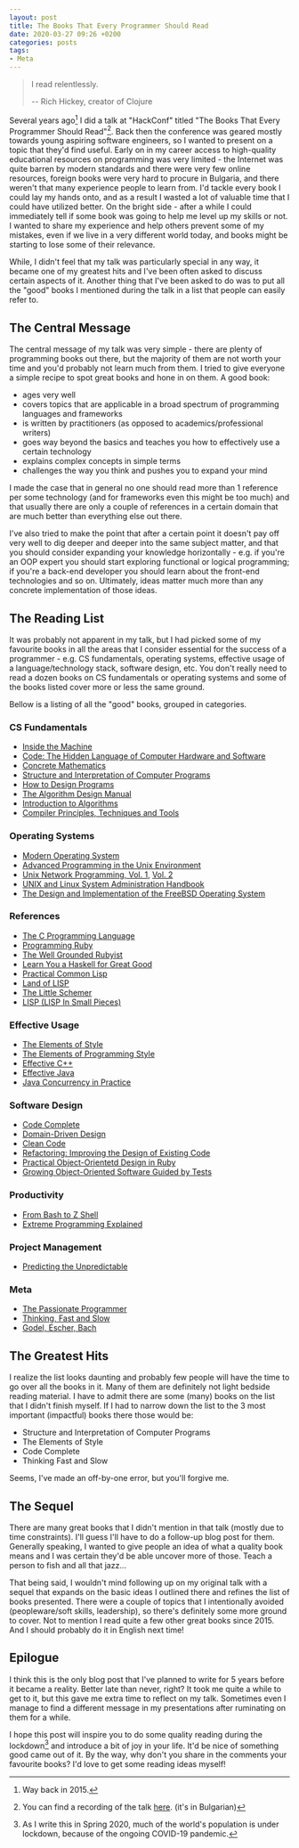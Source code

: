 ```yaml
---
layout: post
title: The Books That Every Programmer Should Read
date: 2020-03-27 09:26 +0200
categories: posts
tags:
- Meta
---
```


> I read relentlessly.
>
> -- Rich Hickey, creator of Clojure

Several years ago[^1] I did a talk at "HackConf" titled "The Books That Every
Programmer Should Read"[^2].  Back then the conference was geared mostly towards
young aspiring software engineers, so I wanted to present on a topic that they'd
find useful. Early on in my career access to high-quality educational resources
on programming was very limited - the Internet was quite barren by modern
standards and there were very few online resources, foreign books were very hard
to procure in Bulgaria, and there weren't that many experience people to learn
from. I'd tackle every book I could lay my hands onto, and as a result I wasted
a lot of valuable time that I could have utilized better. On the bright side - after a while
I could immediately tell if some book was going to help me level up my skills or not.
I wanted to share my
experience and help others prevent some of my mistakes, even if we live in a
very different world today, and books might be starting to lose some of their relevance.

While, I didn't feel that my talk was particularly special
in any way, it became one of my greatest hits and I've been often asked to discuss certain aspects of it.
Another thing that I've been asked to do was to put all the "good" books I mentioned during the talk in a list
that people can easily refer to.

## The Central Message

The central message of my talk was very simple - there are plenty of programming books out there, but the majority
of them are not worth your time and you'd probably not learn much from them. I tried to give everyone a simple recipe
to spot great books and hone in on them. A good book:

* ages very well
* covers topics that are applicable in a broad spectrum of programming languages and frameworks
* is written by practitioners (as opposed to academics/professional writers)
* goes way beyond the basics and teaches you how to effectively use a certain technology
* explains complex concepts in simple terms
* challenges the way you think and pushes you to expand your mind

I made the case that in general no one should read more than 1 reference per some technology (and for frameworks
even this might be too much) and that usually there are only a couple of references in a certain domain that are
much better than everything else out there.

I've also tried to make the point that after a certain point it doesn't pay off very well to dig deeper and deeper
into the same subject matter, and that you should consider expanding your knowledge horizontally - e.g. if you're
an OOP expert you should start exploring functional or logical programming; if you're a back-end developer you should learn about the front-end technologies and so on. Ultimately, ideas matter much more
than any concrete implementation of those ideas.

## The Reading List

It was probably not apparent in my talk, but I had picked some of my favourite books in all the areas that
I consider essential for the success of a programmer - e.g. CS fundamentals, operating systems, effective usage of
a language/technology stack, software design, etc. You don't really need to read a dozen books on CS fundamentals or
operating systems and some of the books listed cover more or less the same ground.

Bellow is a listing of all the "good" books, grouped in categories.

### CS Fundamentals

* [Inside the Machine](https://www.amazon.com/Inside-Machine-Introduction-Microprocessors-Architecture/dp/1593276680)
* [Code: The Hidden Language of Computer Hardware and Software](https://www.amazon.com/Code-Language-Computer-Hardware-Software/dp/0735611319)
* [Concrete Mathematics](https://www.amazon.co.uk/Concrete-Mathematics-Foundation-Computer-Science/dp/0201558025)
* [Structure and Interpretation of Computer Programs](https://mitpress.mit.edu/sites/default/files/sicp/full-text/book/book.html)
* [How to Design Programs](https://htdp.org/)
* [The Algorithm Design Manual](http://www.algorist.com/)
* [Introduction to Algorithms](https://www.amazon.com/Introduction-Algorithms-3rd-MIT-Press/dp/0262033844)
* [Compiler Principles, Techniques and Tools](https://www.amazon.com/Compilers-Principles-Techniques-Tools-2nd/dp/0321486811)

### Operating Systems

* [Modern Operating System](https://www.amazon.com/Modern-Operating-Systems-Andrew-Tanenbaum/dp/013359162X)
* [Advanced Programming in the Unix Environment](https://www.amazon.com/Advanced-Programming-UNIX-Environment-3rd/dp/0321637739)
* [Unix Network Programming, Vol. 1](https://www.amazon.com/Unix-Network-Programming-Sockets-Networking/dp/0131411551), [Vol. 2](https://www.amazon.com/UNIX-Network-Programming-Interprocess-Communications/dp/0132974290)
* [UNIX and Linux System Administration Handbook](https://www.amazon.com/UNIX-Linux-System-Administration-Handbook/dp/0134277554)
* [The Design and Implementation of the FreeBSD Operating System](https://www.amazon.com/Design-Implementation-FreeBSD-Operating-System/dp/0201702452)

### References

* [The C Programming Language](https://www.amazon.com/Programming-Language-2nd-Brian-Kernighan/dp/0131103628)
* [Programming Ruby](https://pragprog.com/book/ruby4/programming-ruby-1-9-2-0)
* [The Well Grounded Rubyist](https://www.amazon.com/Well-Grounded-Rubyist-Covers-Ruby-1-9-1/dp/1933988657)
* [Learn You a Haskell for Great Good](http://learnyouahaskell.com/)
* [Practical Common Lisp](http://www.gigamonkeys.com/book/)
* [Land of LISP](http://landoflisp.com/)
* [The Little Schemer](https://mitpress.mit.edu/books/little-schemer-fourth-edition)
* [LISP (LISP In Small Pieces)](https://www.amazon.com/Lisp-Small-Pieces-Christian-Queinnec/dp/0521545668)

### Effective Usage

* [The Elements of Style](https://www.amazon.co.uk/Elements-Style-William-Strunk-Jr/dp/020530902X)
* [The Elements of Programming Style](https://www.amazon.com/Elements-Programming-Style-2nd/dp/0070342075)
* [Effective C++](https://www.amazon.com/Effective-Specific-Improve-Programs-Designs/dp/0321334876)
* [Effective Java](https://www.amazon.com/Effective-Java-Joshua-Bloch/dp/0134685997)
* [Java Concurrency in Practice](https://www.amazon.com/Java-Concurrency-Practice-Brian-Goetz/dp/0321349601)

### Software Design

* [Code Complete](https://www.amazon.com/Code-Complete-Practical-Handbook-Construction/dp/0735619670)
* [Domain-Driven Design](https://www.amazon.com/Domain-Driven-Design-Tackling-Complexity-Software/dp/0321125215)
* [Clean Code](https://www.amazon.com/Clean-Code-Handbook-Software-Craftsmanship/dp/0132350882)
* [Refactoring: Improving the Design of Existing Code](https://martinfowler.com/books/refactoring.html)
* [Practical Object-Orientetd Design in Ruby](https://www.amazon.com/Practical-Object-Oriented-Design-Ruby-Addison-Wesley/dp/0321721330)
* [Growing Object-Oriented Software Guided by Tests](https://www.amazon.com/Growing-Object-Oriented-Software-Guided-Tests/dp/0321503627)

### Productivity

* [From Bash to Z Shell](https://www.apress.com/gp/book/9781590593769)
* [Extreme Programming Explained](https://www.amazon.com/Extreme-Programming-Explained-Embrace-Change/dp/0321278658)

### Project Management

* [Predicting the Unpredictable](https://www.amazon.com/Predicting-Unpredictable-Pragmatic-Approaches-Estimating-ebook/dp/B00ZL05FYA)

### Meta

* [The Passionate Programmer](https://www.amazon.com/Passionate-Programmer-Remarkable-Development-Pragmatic-ebook/dp/B00AYQNR5U)
* [Thinking, Fast and Slow](https://www.amazon.com/Thinking-Fast-Slow-Daniel-Kahneman/dp/0374533555)
* [Godel, Escher, Bach](https://www.amazon.com/G%C3%B6del-Escher-Bach-Eternal-Golden/dp/0465026567)

## The Greatest Hits

I realize the list looks daunting and probably few people will have the time to
go over all the books in it. Many of them are definitely not light bedside
reading material. I have to admit there are some (many) books on the list that I
didn't finish myself. If I had to narrow down the list to the 3 most important
(impactful) books there those would be:

* Structure and Interpretation of Computer Programs
* The Elements of Style
* Code Complete
* Thinking Fast and Slow

Seems, I've made an off-by-one error, but you'll forgive me.

## The Sequel

There are many great books that I didn't mention in that talk (mostly due to time constraints). I'll guess I'll have to do a follow-up blog post for them. Generally speaking, I wanted to give people an idea
of what a quality book means and I was certain they'd be able uncover more of those. Teach a person to fish and all that jazz...

That being said, I wouldn't mind following up on my original talk with a sequel that expands on the basic ideas I outlined there and refines the list of books presented. There were
a couple of topics that I intentionally avoided (peopleware/soft skills, leadership), so there's definitely some more ground to cover.
Not to mention I read quite a few other great books since 2015. And I should probably do it in English next time!

## Epilogue

I think this is the only blog post that I've planned to write for 5 years before
it became a reality.  Better late than never, right? It took me quite a while to
get to it, but this gave me extra time to reflect on my talk. Sometimes even I
manage to find a different message in my presentations after ruminating on them
for a while.

I hope this post will inspire you to do some quality reading during the
lockdown[^3] and introduce a bit of joy in your life. It'd be nice of something good came out of it.  By the way, why
don't you share in the comments your favourite books? I'd love to get some
reading ideas myself!

[^1]: Way back in 2015.
[^2]: You can find a recording of the talk [here](https://www.youtube.com/watch?v=H6OQ2RESp4s). (it's in Bulgarian)
[^3]: As I write this in Spring 2020, much of the world's population is under lockdown, because of the ongoing COVID-19 pandemic.
